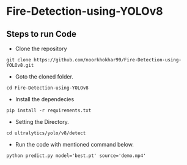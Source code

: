 # Fire-Detection-using-YOLOv8


## Steps to run Code

- Clone the repository
```
git clone https://github.com/noorkhokhar99/Fire-Detection-using-YOLOv8.git
```
- Goto the cloned folder.
```
cd Fire-Detection-using-YOLOv8
```
- Install the dependecies
```
pip install -r requirements.txt

```

- Setting the Directory.
```
cd ultralytics/yolo/v8/detect
```

- Run the code with mentioned command below.
```
python predict.py model='best.pt' source='demo.mp4'

```
